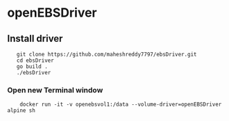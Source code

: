 # openEBSDriver

## Install driver
  
   ```
      git clone https://github.com/maheshreddy7797/ebsDriver.git
      cd ebsDriver
      go build .
      ./ebsDriver
  ```
### Open new Terminal window
  ```
      docker run -it -v openebsvol1:/data --volume-driver=openEBSDriver alpine sh
  ```
